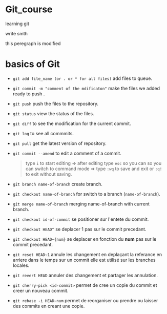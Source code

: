# Git_course
learning git

write smth

this peregraph is modified


# basics of Git

- `git add file_name (or . or * for all files)` add files to queue.

- `git commit -m "comment of the mdificaton"` make the files we added ready to push .

- `git push` push the files to the repository.

- `git status` view the status of the files.

- `git diff` to see the modification for the current commit.

- `git log` to see all commmits.

- `git pull` get the latest version of repository.

- `git commit --amend`  to edit a comment of a commit.
    >type `i` to start editing => after editing type `esc` so you can so you can switch to command mode => type `:wq` to save and exit or `:q!` to exit without saving.

- `git branch name-of-branch` create branch.

- `git checkout name-of-branch` for switch to a branch (`name-of-branch`).

- `git merge name-of-branch` merging name-of-branch with current branch.

- `git checkout id-of-commit` se positioner sur l'entete du commit.

- `git checkout HEAD^` se deplacer 1 pas sur le commit precedant.

- `git checkout HEAD~{num}` se deplacer en fonction du **num** pas sur le commit precedant.

- `git reset HEAD~1` annule les changement en deplaçant la referance en arriere dans le temps sur un commit elle est utilisé sur les branches locales.

- `git revert HEAD` annuler des changement et partager les annulation.

- `git cherry-pick <id-commit>` permet de cree un copie du commit et creer un nouveau commit. 

- `git rebase -i HEAD~num` permet de reorganiser ou prendre ou laisser des commits en creant une copie.